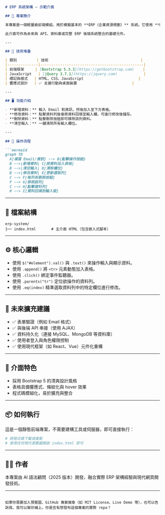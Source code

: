 ````markdown
# ERP 系統架構 — 示範介面

## 📌 專案簡介

本專案是一個輕量級前端模組，用於模擬基本的 **ERP（企業資源規劃）** 系統。它使用 **Bootstrap 5** 和 **jQuery** 建構，展示了核心的 CRUD 功能：**新增**、**讀取**、**更新** 和 **刪除**。

此介面可作為未來與 API、資料庫或完整 ERP 後端系統整合的基礎元件。

---

## 🧱 技術堆疊

| 類別         | 技術                                          |
|--------------|-----------------------------------------------|
| 前端框架     | [Bootstrap 5.3.3](https://getbootstrap.com)    |
| JavaScript   | [jQuery 3.7.1](https://jquery.com)            |
| 標記與樣式   | HTML、CSS、JavaScript                         |
| 響應式設計   | ✅ 支援行動與桌面裝置                         |

---

## 🖥️ 功能介紹

- **新增資料：** 輸入 Email 和資訊，然後加入至下方表格。
- **修改資料：** 點擊資料列後會將資料回填至輸入欄，可進行修改後儲存。
- **刪除資料：** 點擊刪除按鈕即可移除該列資料。
- **清空輸入：** 一鍵清除所有輸入欄位。

---

## 🔁 操作流程

```mermaid
graph TD
  A[填寫 Email/資訊] --> B{點擊操作按鈕}
  B -->|新增資料| C[將資料加入表格]
  B -->|清空輸入| D[清除欄位]
  B -->|修改資料| E[更新選取列]
  C --> F[每列有刪除按鈕]
  F --> G[移除該列]
  C --> H[點擊資料列]
  H --> I[資料回填到輸入框]
````

---

## 📁 檔案結構

```
erp-system/
├── index.html       # 主介面 HTML（包含嵌入式腳本）
```

---

## ⚙️ 核心邏輯

* 使用 `$("#element").val()` 與 `.text()` 來操作輸入與顯示資料。
* 使用 `.append()` 將 `<tr>` 元素動態加入表格。
* 使用 `.click()` 綁定事件監聽器。
* 使用 `.parents("tr")` 定位欲操作的資料列。
* 使用 `.eq(index)` 精準選取資料列中的特定欄位進行修改。

---

## 🚀 未來擴充建議

* ✅ 表單驗證（例如 Email 格式）
* ✅ 與後端 API 串接（使用 AJAX）
* ✅ 資料持久化（連接 MySQL、MongoDB 等資料庫）
* ✅ 使用者登入與角色權限控制
* ✅ 使用現代框架（如 React、Vue）元件化重構

---

## 📸 介面特色

* 採用 Bootstrap 5 的清爽設計風格
* 表格具備響應式、條紋化與 hover 效果
* 程式碼模組化，易於擴充與整合

---

## 📦 如何執行

這是一個靜態前端專案，不需要建構工具或伺服器，即可直接執行：

```bash
# 將程式碼下載或複製
# 使用任何現代瀏覽器開啟 index.html 即可
```

---

## 👨‍💻 作者

本專案由 AI 語法顧問（2025 版本）開發，融合實際 ERP 架構經驗與現代網頁開發技術。

---

```

如果你需要加入預覽圖、GitHub 專案徽章（如 MIT License、Live Demo 等），也可以告訴我，我可以幫你補上。你是否有想發布這個專案的實際 repo？
```
